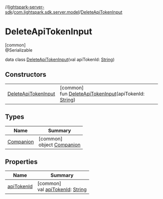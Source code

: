 //[lightspark-server-sdk](../../../index.md)/[com.lightspark.sdk.server.model](../index.md)/[DeleteApiTokenInput](index.md)

# DeleteApiTokenInput

[common]\
@Serializable

data class [DeleteApiTokenInput](index.md)(val apiTokenId: [String](https://kotlinlang.org/api/latest/jvm/stdlib/kotlin/-string/index.html))

## Constructors

| | |
|---|---|
| [DeleteApiTokenInput](-delete-api-token-input.md) | [common]<br>fun [DeleteApiTokenInput](-delete-api-token-input.md)(apiTokenId: [String](https://kotlinlang.org/api/latest/jvm/stdlib/kotlin/-string/index.html)) |

## Types

| Name | Summary |
|---|---|
| [Companion](-companion/index.md) | [common]<br>object [Companion](-companion/index.md) |

## Properties

| Name | Summary |
|---|---|
| [apiTokenId](api-token-id.md) | [common]<br>val [apiTokenId](api-token-id.md): [String](https://kotlinlang.org/api/latest/jvm/stdlib/kotlin/-string/index.html) |
